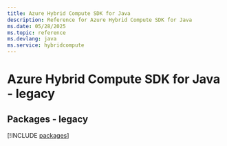 ```yaml
---
title: Azure Hybrid Compute SDK for Java
description: Reference for Azure Hybrid Compute SDK for Java
ms.date: 05/28/2025
ms.topic: reference
ms.devlang: java
ms.service: hybridcompute
---
```

# Azure Hybrid Compute SDK for Java - legacy
## Packages - legacy
[!INCLUDE [packages](hybrid-compute-index.md)]